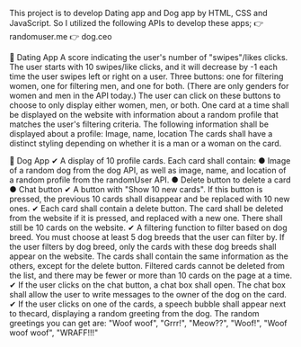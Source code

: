 This project is to develop Dating app and Dog app by HTML, CSS and JavaScript.
So I utilized the following APIs to develop these apps;
👉 randomuser.me
👉 dog.ceo

🥇 Dating App
A score indicating the user's number of "swipes"/likes clicks. The user starts with 10 swipes/like clicks, and it will decrease by -1 each time the user swipes left or right on a user.
Three buttons: one for filtering women, one for filtering men, and one for both.
(There are only genders for women and men in the API today.) The user can click on these buttons to choose to only display either women, men, or both.
One card at a time shall be displayed on the website with information about a random profile that matches the user's filtering criteria. The following information shall be displayed about a profile:
Image, name, location
The cards shall have a distinct styling depending on whether it is a man or a woman on the card.

🥇 Dog App
✔ A display of 10 profile cards. Each card shall contain:
● Image of a random dog from the dog API, as well as image, name, and
location of a random profile from the randomUser API.
● Delete button to delete a card
● Chat button
✔ A button with "Show 10 new cards". If this button is pressed, the previous 10 cards shall disappear and be replaced with 10 new ones.
✔ Each card shall contain a delete button. The card shall be deleted from the website if it is pressed, and replaced with a new one. There shall still be 10 cards on the website.
✔ A filtering function to filter based on dog breed. You must choose at least 5 dog breeds that the user can filter by. If the user filters by dog breed, only the cards with these dog breeds shall appear on the website. The cards shall contain the same information as the others, except for the delete button. Filtered cards cannot be deleted from the list, and there may be fewer or more than 10 cards on the page at a time.
✔ If the user clicks on the chat button, a chat box shall open. The chat box shall allow the user to write messages to the owner of the dog on the card.
✔ If the user clicks on one of the cards, a speech bubble shall appear next to thecard, displaying a random greeting from the dog. The random greetings you can get are:
"Woof woof", "Grrr!", "Meow??", "Woof!", "Woof woof woof", "WRAFF!!!"